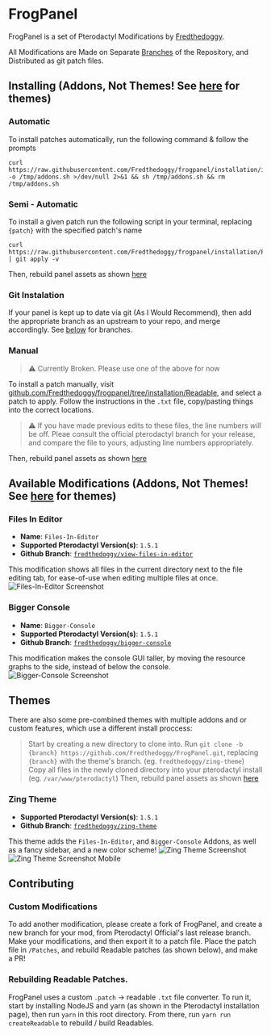 # FrogPanel
FrogPanel is a set of Pterodactyl Modifications by [Fredthedoggy](https://github.com/Fredthedoggy).

All Modifications are Made on Separate [Branches](https://github.com/Fredthedoggy/frogpanel/branches) of the Repository, and Distributed as git patch files.

## Installing (Addons, Not Themes! See [here](#themes) for themes)

### Automatic
To install patches automatically, run the following command & follow the prompts
```shell
curl https://raw.githubusercontent.com/Fredthedoggy/frogpanel/installation/install.sh -o /tmp/addons.sh >/dev/null 2>&1 && sh /tmp/addons.sh && rm /tmp/addons.sh
```

### Semi - Automatic
To install a given patch run the following script in your terminal, replacing `{patch}` with the specified patch's name
```shell
curl https://raw.githubusercontent.com/Fredthedoggy/frogpanel/installation/Patches/{patch}.patch | git apply -v
```
Then, rebuild panel assets as shown [here](https://pterodactyl.io/community/customization/panel.html)

### Git Instalation
If your panel is kept up to date via git (As I Would Recommend), then add the appropriate branch as an upstream to your repo, and merge accordingly.
See [below](#available-modifications) for branches.

### Manual

> :warning: Currently Broken. Please use one of the above for now

To install a patch manually, visit [github.com/Fredthedoggy/frogpanel/tree/installation/Readable](https://github.com/Fredthedoggy/frogpanel/tree/installation/Readable), and select a patch to apply.
Follow the instructions in the `.txt` file, copy/pasting things into the correct locations.

> :warning: If you have made previous edits to these files, the line numbers *will* be off. Pleae consult the official pterodactyl branch for your release, and compare the file to yours, adjusting line numbers appropriately.

Then, rebuild panel assets as shown [here](https://pterodactyl.io/community/customization/panel.html)

## Available Modifications (Addons, Not Themes! See [here](#themes) for themes)

### Files In Editor
 - **Name**: `Files-In-Editor`
 - **Supported Pterodactyl Version(s)**: `1.5.1`
 - **Github Branch**: [`fredthedoggy/view-files-in-editor`](https://github.com/Fredthedoggy/frogpanel/tree/fredthedoggy/view-files-in-editor)

This modification shows all files in the current directory next to the file editing tab, for ease-of-use when editing multiple files at once.
![Files-In-Editor Screenshot](https://fredthedoggy.nothing-to-see-he.re/58NjuSMIW.png "Files-In-Editor")

### Bigger Console
- **Name**: `Bigger-Console`
- **Supported Pterodactyl Version(s)**: `1.5.1`
- **Github Branch**: [`fredthedoggy/bigger-console`](https://github.com/Fredthedoggy/frogpanel/tree/fredthedoggy/bigger-console)

This modification makes the console GUI taller, by moving the resource graphs to the side, instead of below the console.
![Bigger-Console Screenshot](https://fredthedoggy.nothing-to-see-he.re/593ltu4R8.png "Bigger-Console")

## Themes
There are also some pre-combined themes with multiple addons and or custom features, which use a different install proccess:
> Start by creating a new directory to clone into.
> Run `git clone -b {branch} https://github.com/Fredthedoggy/FrogPanel.git`, replacing `{branch}` with the theme's branch. (eg. `fredthedoggy/zing-theme`)
> Copy all files in the newly cloned directory into your pterodactyl install (eg. `/var/www/pterodactyl`)
> Then, rebuild panel assets as shown [here](https://pterodactyl.io/community/customization/panel.html)

### Zing Theme
- **Supported Pterodactyl Version(s)**: `1.5.1`
- **Github Branch**: [`fredthedoggy/zing-theme`](https://github.com/Fredthedoggy/frogpanel/tree/fredthedoggy/zing-theme)

This theme adds the `Files-In-Editor`, and `Bigger-Console` Addons, as well as a fancy sidebar, and a new color scheme!
![Zing Theme Screenshot](https://fredthedoggy.nothing-to-see-he.re/59jXfKib4.png "Zing Theme")
![Zing Theme Screenshot Mobile](https://fredthedoggy.nothing-to-see-he.re/59jXnJEpQ.gif "Zing Theme Mobile")

## Contributing

### Custom Modifications
To add another modification, please create a fork of FrogPanel, and create a new branch for your mod, from Pterodactyl Official's last release branch.
Make your modifications, and then export it to a patch file. Place the patch file in `/Patches`, and rebuild Readable patches (as shown below), and make a PR!

### Rebuilding Readable Patches.
FrogPanel uses a custom `.patch` -> readable `.txt` file converter. To run it, start by installing NodeJS and yarn (as shown in the Pterodactyl installation page), then run `yarn` in this  root directory. From there, run `yarn run createReadable` to rebuild / build Readables.
